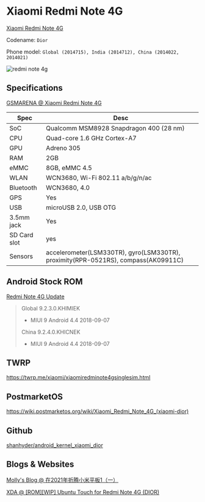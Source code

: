# Xiaomi Redmi Note 4G

[Xiaomi Redmi Note 4G](https://www.mi.com/sg/note4g/)

Codename: `Dior`

Phone model: `Global (2014715), India (2014712), China (2014022, 2014021)`

![redmi note 4g](https://fdn2.gsmarena.com/vv/bigpic/xiaomi-redmi-note-4g.jpg)

## Specifications

[GSMARENA @ Xiaomi Redmi Note 4G](https://www.gsmarena.com/xiaomi_redmi_note_4g-6561.php)

| Spec         | Desc                                                         |
| ------------ | ------------------------------------------------------------ |
| SoC          | Qualcomm MSM8928 Snapdragon 400 (28 nm)                      |
| CPU          | Quad-core 1.6 GHz Cortex-A7                                  |
| GPU          | Adreno 305                                                   |
| RAM          | 2GB                                                          |
| eMMC         | 8GB, eMMC 4.5                                                |
| WLAN         | WCN3680, Wi-Fi 802.11 a/b/g/n/ac                             |
| Bluetooth    | WCN3680, 4.0                                                 |
| GPS          | Yes                                                          |
| USB          | microUSB 2.0, USB OTG                                        |
| 3.5mm jack   | Yes                                                          |
| SD Card slot | yes                                                          |
| Sensors      | accelerometer(LSM330TR), gyro(LSM330TR), proximity(RPR-0521RS), compass(AK09911C) |

## Android Stock ROM

[Redmi Note 4G Update](https://miuirom.org/phones/redmi-note-4g)

>Global 9.2.3.0.KHIMIEK
>
>- MIUI 9 Android 4.4 2018-09-07
>
>China 9.2.4.0.KHICNEK
>
>- MIUI 9 Android 4.4 2018-09-07

## TWRP

https://twrp.me/xiaomi/xiaomiredminote4gsinglesim.html

## PostmarketOS

https://wiki.postmarketos.org/wiki/Xiaomi_Redmi_Note_4G_(xiaomi-dior)

## Github

[shanhyder/android_kernel_xiaomi_dior](https://github.com/zeeshanhyder/android_kernel_xiaomi_dior)

## Blogs & Websites

[Molly's Blog @ 在2021年折腾小米平板1（一）](https://momosan.cc/?p=803)

[XDA @ [ROM][WIP] Ubuntu Touch for Redmi Note 4G (DIOR)](https://forum.xda-developers.com/t/rom-wip-ubuntu-touch-for-redmi-note-4g-dior.3278588/)